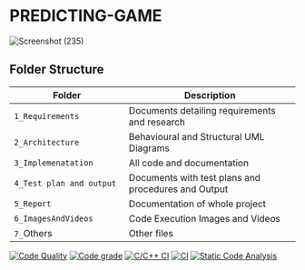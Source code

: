 # PREDICTING-GAME
![Screenshot (235)](https://user-images.githubusercontent.com/89648206/132439595-0f7f42ea-6186-49d3-9848-116cf3378953.png)
## Folder Structure
Folder                   | Description
-------------------------| -----------------------------------------
`1_Requirements`         | Documents detailing requirements and research
`2_Architecture     `         | Behavioural and Structural UML Diagrams
`3_Implemenatation `     | All code and documentation
`4_Test plan and output     `       | Documents with test plans and procedures and Output
`5_Report`               | Documentation of whole project
`6_ImagesAndVideos`      | Code Execution Images and Videos
`7_`Others      | Other files

[![Code Quality](https://www.code-inspector.com/project/28121/score/svg)](https://www.code-inspector.com)
[![Code grade](https://www.code-inspector.com/project/28121/status/svg)](https://www.code-inspector.com)
[![C/C++ CI](https://github.com/nalamkarthik/M1_PREDICTING-GAME/actions/workflows/c-cpp.yml/badge.svg)](https://github.com/nalamkarthik/M1_PREDICTING-game/actions/workflows/c-cpp.yml)
[![CI](https://github.com/nalamkarthik/M1_PREDICTING-GAME/actions/workflows/main.yml/badge.svg)](https://github.com/nalamkarthik/M1_PREDICTING-GAME/actions/workflows/main.yml)
[![Static Code Analysis](https://github.com/nalamkarthik/M1_PREDICTING-GAME/actions/workflows/static.yml/badge.svg)](https://github.com/nalamkarthik/M1_PREDICTING-GAME/actions/workflows/static.yml)
